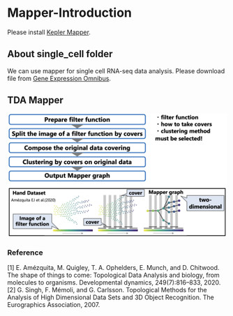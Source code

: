 # Mapper-Introduction
Please install [Kepler Mapper](https://kepler-mapper.scikit-tda.org/en/latest/).

## About single_cell folder
We can use mapper for single cell RNA-seq data analysis. Please download file from [Gene Expression Omnibus](https://www.ncbi.nlm.nih.gov/geo/).

## TDA Mapper
![Mapper](image/mapper.png)

### Reference
[1] E. Amézquita, M. Quigley, T. A. Ophelders, E. Munch, and D. Chitwood. The shape of things to come: Topological Data Analysis and biology, from molecules to organisms. Developmental dynamics, 249(7):816–833, 2020.  
[2] G. Singh, F. Mémoli, and G. Carlsson. Topological Methods for the Analysis of High Dimensional Data Sets and 3D Object Recognition. The Eurographics Association, 2007.
